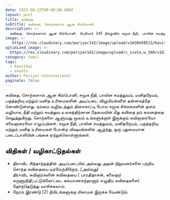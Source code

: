```yaml
---
date: 2023-08-22T00:00:00.000Z
layout: post
title: கவிதை
subtitle: கவிதை, சொற்களால் ஆன சிம்பொனி.
description: >-
  கவிதை, சொற்களால் ஆன சிம்பொனி. பெரியார் 145 நிகழ்வில் சமூக நீதி, பாலின சமத்துவம், மனிதநேயம், பகுத்தறிவு பற்றிய கவிதைகளை வரவேற்கிறோம்.
image: >-
   https://res.cloudinary.com/periyar142/image/upload/v1630450513/Kavithai_ncj0ts.jpg
optimized_image: >-
  https://res.cloudinary.com/periyar142/image/upload/c_scale,w_380/v1630450513/Kavithai_ncj0ts.jpg
category: tamil
tags:
  - kavithai
  - events
author: Periyar-International
paginate: false
---
```


கவிதை, சொற்களால் ஆன சிம்பொனி, சமூக நீதி, பாலின சமத்துவம், மனிதநேயம், பகுத்தறிவு மற்றும் மனித உரிமைகளின் அடிப்படை விழுமியங்களை தன்னகத்தே கொண்டுள்ளது. நம்மை வழிநடத்தும் திசைகாட்டி போல சமூக சிக்கல்களின் தளம் வழியாக, நீதி மற்றும் சமத்துவ உலகத்திற்கான தேவையின் மீது கவிதை நம் கவனத்தை செலுத்துகிறது. சொற்களை ஆளுவது மூலம் உங்களுக்குள் இருக்கும் கவிஞரையோ கலைஞரையோ எழுப்புங்கள். சமூக நீதி, பாலின சமத்துவம், மனிதநேயம், பகுத்தறிவு மற்றும் மனித உரிமைகள் போன்ற விஷயங்களில் ஆழ்ந்து, ஒரு புதுமையான படைப்பாளியின் பங்கை ஏற்றுக்கொள்ளுங்கள்.

## விதிகள் / வழிகாட்டுதல்கள்

 - திராவிட சித்தாந்தத்தின் அடிப்படையில் அல்லது அதன் நிறுவனர்களை பற்றிய சொந்த கவிதையை வரவேற்கிறோம்.
    *(அல்லது)*   
   திராவிட கவிஞர்களின் கவிதையை ( பாரதிதாசன், கலைஞர் கருணாநிதி,பட்டுக்கோட்டை கல்யாணசுந்தரனார் எழுதிய கவிதைகளை) தேர்ந்தெடுத்து வாசிக்கலாம்.   
 - நேரம் இரண்டு (2) நிமிடங்களுக்கு மிகாமல் இருக்க வேண்டும்

